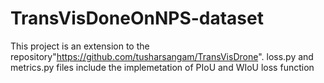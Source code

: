 # TransVisDoneOnNPS-dataset
This project is an extension to the repository"https://github.com/tusharsangam/TransVisDrone". 
loss.py and metrics.py files include the implemetation of PIoU and WIoU loss function

